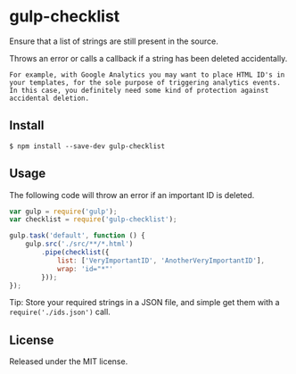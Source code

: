 # gulp-checklist

Ensure that a list of strings are still present in the source.

Throws an error or calls a callback if a string has been deleted accidentally.

```
For example, with Google Analytics you may want to place HTML ID's in your templates, for the sole purpose of triggering analytics events. In this case, you definitely need some kind of protection against accidental deletion. 
```

## Install

```
$ npm install --save-dev gulp-checklist
```

## Usage

The following code will throw an error if an important ID is deleted.

```js
var gulp = require('gulp');
var checklist = require('gulp-checklist');

gulp.task('default', function () {
	gulp.src('./src/**/*.html')
		.pipe(checklist({
		    list: ['VeryImportantID', 'AnotherVeryImportantID'],
		    wrap: 'id="*"'
		}));
});
```

Tip: Store your required strings in a JSON file, and simple get them with a `require('./ids.json')` call.

## License

Released under the MIT license.
